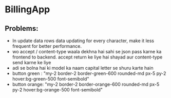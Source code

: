 # BillingApp

## Problems:
- In update data rows data updating for every character, make it less frequent for better performance.
- wo accept / content-type waala dekhna hai sahi se json pass karne ka frontend to backend. accept return ke liye hai shayad aur content-type send karne ke liye
- adi se bolna hai ki model ka naam capital letter se shuru karte hain
- button green : "my-2 border-2 border-green-600 rounded-md px-5 py-2 hover:bg-green-500 font-semibold"
- button orange: "my-2 border-2 border-orange-600 rounded-md px-5 py-2 hover:bg-orange-500 font-semibold"
  
